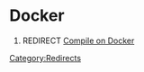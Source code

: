 # Docker

1.  REDIRECT [Compile on Docker](Compile_on_Docker.md)



[Category:Redirects](Category:Redirects.md)
